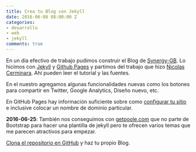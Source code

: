 ```yaml
---
title: Crea tu Blog con Jekyll
date: 2016-06-08 08:00:00 Z
categories:
- desarrollo
- web
- jekyll
comments: true
---
```


En un día efectivo de trabajo pudimos construir el Blog de [Synergy-GB](http://synergy-gb.com). Lo hicimos con [Jekyll](https://jekyllrb.com/) y [Github Pages](https://pages.github.com/) y partimos del trabajo que hizo [Nicolas Cerminara](http://scotch-io.github.io). Ahí pueden leer el tutorial y las fuentes.

En el nuestro agregamos algunas funcionalidades nuevas como los botones para compartir en Twitter, Google Analytics, Diseño nuevo, etc.

En GitHub Pages hay información suficiente sobre como [configurar tu sitio](https://help.github.com/categories/customizing-github-pages/) e inclusive colocar un nombre de dominio particular.

**2016-06-25**: También nos conseguimos con [getpoole.com](http://getpoole.com) que no parte de Bootstrap para hacer una plantilla de jekyll pero te ofrecen varios temas que me parecen atractivos para empezar.

[Clona el repositorio en GitHub](https://github.com/SYNERGY-GB/SYNERGY-GB.github.io) y haz tu propio Blog.
